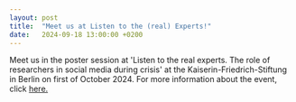 ```yaml
---
layout: post
title:  "Meet us at Listen to the (real) Experts!"
date:   2024-09-18 13:00:00 +0200
---
```

Meet us in the poster session at 'Listen to the real experts. 
The role of researchers in social media during crisis' at the 
Kaiserin-Friedrich-Stiftung in Berlin on first of October 2024. 
For more information about the event, click [here.](https://www.tu-braunschweig.de/ifkw/scan/abschlussveranstaltung)